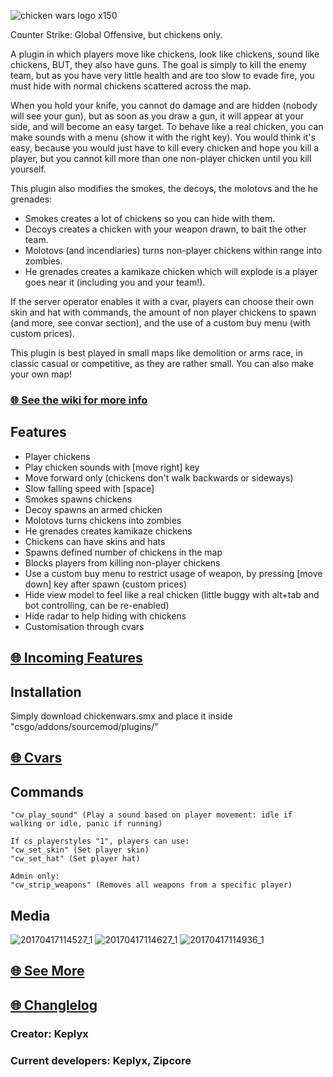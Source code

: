 ![chicken wars logo x150](https://cloud.githubusercontent.com/assets/23726131/25303338/cd6c64e2-2750-11e7-8890-daa6a24b3229.png)

Counter Strike: Global Offensive, but chickens only.

A plugin in which players move like chickens, look like chickens, sound like chickens, BUT, they also have guns.
The goal is simply to kill the enemy team, but as you have very little health and are too slow to evade fire, you must hide with normal chickens scattered across the map.

When you hold your knife, you cannot do damage and are hidden (nobody will see your gun), but as soon as you draw a gun, it will appear at your side, and will become an easy target. To behave like a real chicken, you can make sounds with a menu (show it with the right key).
You would think it's easy, because you would just have to kill every chicken and hope you kill a player, but you cannot kill more than one non-player chicken until you kill yourself.

This plugin also modifies the smokes, the decoys, the molotovs and the he grenades:
* Smokes creates a lot of chickens so you can hide with them.
* Decoys creates a chicken with your weapon drawn, to bait the other team.
* Molotovs (and incendiaries) turns non-player chickens within range into zombies.
* He grenades creates a kamikaze chicken which will explode is a player goes near it (including you and your team!).

If the server operator enables it with a cvar, players can choose their own skin and hat with commands, the amount of non player chickens to spawn (and more, see convar section), and the use of a custom buy menu (with custom prices).

This plugin is best played in small maps like demolition or arms race, in classic casual or competitive, as they are rather small. You can also make your own map!

### [:globe_with_meridians: See the wiki for more info](https://github.com/Keplyx/chickenwars/wiki)

## Features

   * Player chickens
   * Play chicken sounds with [move right] key
   * Move forward only (chickens don't walk backwards or sideways)
   * Slow falling speed with [space]
   * Smokes spawns chickens
   * Decoy spawns an armed chicken
   * Molotovs turns chickens into zombies
   * He grenades creates kamikaze chickens
   * Chickens can have skins and hats
   * Spawns defined number of chickens in the map
   * Blocks players from killing non-player chickens
   * Use a custom buy menu to restrict usage of weapon, by pressing [move down] key after spawn (custom prices)
   * Hide view model to feel like a real chicken (little buggy with alt+tab and bot controlling, can be re-enabled)
   * Hide radar to help hiding with chickens
   * Customisation through cvars

## [:globe_with_meridians: Incoming Features](https://github.com/Keplyx/chickenwars/issues/1)

## Installation

Simply download chickenwars.smx and place it inside "csgo/addons/sourcemod/plugins/"

## [:globe_with_meridians: Cvars](https://github.com/Keplyx/chickenwars/blob/master/chickenwars.cfg)

## Commands

    "cw_play_sound" (Play a sound based on player movement: idle if walking or idle, panic if running)

    If cs_playerstyles "1", players can use:
    "cw_set_skin" (Set player skin)
    "cw_set_hat" (Set player hat)

    Admin only:
    "cw_strip_weapons" (Removes all weapons from a specific player)

## Media

![20170417114527_1](https://cloud.githubusercontent.com/assets/23726131/25240615/93b86fb0-25f3-11e7-81b3-f5cbc9b34b3e.jpg)
![20170417114627_1](https://cloud.githubusercontent.com/assets/23726131/25240660/b1216458-25f3-11e7-8159-e830601399e7.jpg)
![20170417114936_1](https://cloud.githubusercontent.com/assets/23726131/25240671/bb424ace-25f3-11e7-983b-57f50e1cc7d4.jpg)

## [:globe_with_meridians: See More](https://github.com/Keplyx/chickenwars/wiki/Gallery)

## [:globe_with_meridians: Changlelog](https://github.com/Keplyx/chickenwars/blob/master/Changlelog.md)

### Creator: Keplyx
### Current developers: Keplyx, Zipcore
